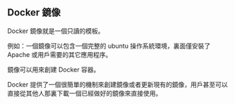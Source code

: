 ## Docker 鏡像
Docker 鏡像就是一個只讀的模板。

例如：一個鏡像可以包含一個完整的 ubuntu 操作系統環境，裏面僅安裝了 Apache 或用戶需要的其它應用程序。

鏡像可以用來創建 Docker 容器。

Docker 提供了一個很簡單的機制來創建鏡像或者更新現有的鏡像，用戶甚至可以直接從其他人那裏下載一個已經做好的鏡像來直接使用。
